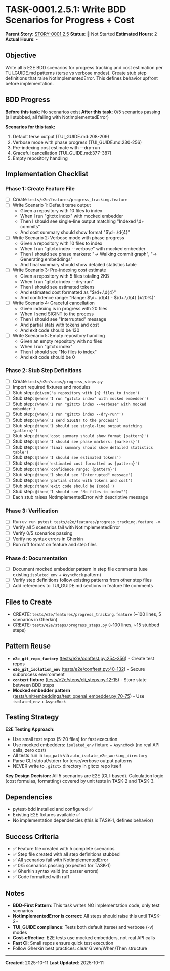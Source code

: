 # TASK-0001.2.5.1: Write BDD Scenarios for Progress + Cost

**Parent Story**: [STORY-0001.2.5](README.md)
**Status**: 🔵 Not Started
**Estimated Hours**: 2
**Actual Hours**: -

## Objective

Write all 5 E2E BDD scenarios for progress tracking and cost estimation per TUI_GUIDE.md patterns (terse vs verbose modes). Create stub step definitions that raise NotImplementedError. This defines behavior upfront before implementation.

## BDD Progress

**Before this task**: No scenarios exist
**After this task**: 0/5 scenarios passing (all stubbed, all failing with NotImplementedError)

**Scenarios for this task:**

1. Default terse output (TUI_GUIDE.md:208-209)
2. Verbose mode with phase progress (TUI_GUIDE.md:230-256)
3. Pre-indexing cost estimate with --dry-run
4. Graceful cancellation (TUI_GUIDE.md:377-387)
5. Empty repository handling

## Implementation Checklist

### Phase 1: Create Feature File

- [ ] Create `tests/e2e/features/progress_tracking.feature`
- [ ] Write Scenario 1: Default terse output
  - Given a repository with 10 files to index
  - When I run "gitctx index" with mocked embedder
  - Then I should see single-line output matching "Indexed \d+ commits"
  - And cost summary should show format "$\d+\.\d{4}"
- [ ] Write Scenario 2: Verbose mode with phase progress
  - Given a repository with 10 files to index
  - When I run "gitctx index --verbose" with mocked embedder
  - Then I should see phase markers: "→ Walking commit graph", "→ Generating embeddings"
  - And final summary should show detailed statistics table
- [ ] Write Scenario 3: Pre-indexing cost estimate
  - Given a repository with 5 files totaling 2KB
  - When I run "gitctx index --dry-run"
  - Then I should see estimated tokens
  - And estimated cost formatted as "$\d+\.\d{4}"
  - And confidence range: "Range: $\d+\.\d{4} - $\d+\.\d{4} \(±20%\)"
- [ ] Write Scenario 4: Graceful cancellation
  - Given indexing is in progress with 20 files
  - When I send SIGINT to the process
  - Then I should see "Interrupted" message
  - And partial stats with tokens and cost
  - And exit code should be 130
- [ ] Write Scenario 5: Empty repository handling
  - Given an empty repository with no files
  - When I run "gitctx index"
  - Then I should see "No files to index"
  - And exit code should be 0

### Phase 2: Stub Step Definitions

- [ ] Create `tests/e2e/steps/progress_steps.py`
- [ ] Import required fixtures and modules
- [ ] Stub step: `@given('a repository with {n} files to index')`
- [ ] Stub step: `@when('I run "gitctx index" with mocked embedder')`
- [ ] Stub step: `@when('I run "gitctx index --verbose" with mocked embedder')`
- [ ] Stub step: `@when('I run "gitctx index --dry-run"')`
- [ ] Stub step: `@when('I send SIGINT to the process')`
- [ ] Stub step: `@then('I should see single-line output matching {pattern}')`
- [ ] Stub step: `@then('cost summary should show format {pattern}')`
- [ ] Stub step: `@then('I should see phase markers: {markers}')`
- [ ] Stub step: `@then('final summary should show detailed statistics table')`
- [ ] Stub step: `@then('I should see estimated tokens')`
- [ ] Stub step: `@then('estimated cost formatted as {pattern}')`
- [ ] Stub step: `@then('confidence range: {pattern}')`
- [ ] Stub step: `@then('I should see "Interrupted" message')`
- [ ] Stub step: `@then('partial stats with tokens and cost')`
- [ ] Stub step: `@then('exit code should be {code}')`
- [ ] Stub step: `@then('I should see "No files to index"')`
- [ ] Each stub raises NotImplementedError with descriptive message

### Phase 3: Verification

- [ ] Run `uv run pytest tests/e2e/features/progress_tracking.feature -v`
- [ ] Verify all 5 scenarios fail with NotImplementedError
- [ ] Verify 0/5 scenarios passing
- [ ] Verify no syntax errors in Gherkin
- [ ] Run ruff format on feature and step files

### Phase 4: Documentation

- [ ] Document mocked embedder pattern in step file comments (use existing `isolated_env` + `AsyncMock` pattern)
- [ ] Verify step definitions follow existing patterns from other step files
- [ ] Add references to TUI_GUIDE.md sections in feature file comments

## Files to Create

- CREATE: `tests/e2e/features/progress_tracking.feature` (~100 lines, 5 scenarios in Gherkin)
- CREATE: `tests/e2e/steps/progress_steps.py` (~100 lines, ~15 stubbed steps)

## Pattern Reuse

- **`e2e_git_repo_factory`** ([tests/e2e/conftest.py:254-356](../../../../tests/e2e/conftest.py#L254-L356)) - Create test repos
- **`e2e_git_isolation_env`** ([tests/e2e/conftest.py:40-132](../../../../tests/e2e/conftest.py#L40-L132)) - Secure subprocess environment
- **`context` fixture** ([tests/e2e/steps/cli_steps.py:12-15](../../../../tests/e2e/steps/cli_steps.py#L12-L15)) - Store state between BDD steps
- **Mocked embedder pattern** ([tests/unit/embeddings/test_openai_embedder.py:70-75](../../../../tests/unit/embeddings/test_openai_embedder.py#L70-L75)) - Use `isolated_env` + `AsyncMock`

## Testing Strategy

**E2E Testing Approach:**
- Use small test repos (5-20 files) for fast execution
- Use mocked embedders: `isolated_env` fixture + `AsyncMock` (no real API calls, zero cost)
- All tests run in `tmp_path` via `auto_isolate_e2e_working_directory`
- Parse CLI stdout/stderr for terse/verbose output patterns
- NEVER write to `.gitctx` directory in gitctx repo itself

**Key Design Decision:**
All 5 scenarios are E2E (CLI-based). Calculation logic (cost formulas, formatting) covered by unit tests in TASK-2 and TASK-3.

## Dependencies

- pytest-bdd installed and configured ✅
- Existing E2E fixtures available ✅
- No implementation dependencies (this is TASK-1, defines behavior)

## Success Criteria

- ✅ Feature file created with 5 complete scenarios
- ✅ Step file created with all step definitions stubbed
- ✅ All scenarios fail with NotImplementedError
- ✅ 0/5 scenarios passing (expected for TASK-1)
- ✅ Gherkin syntax valid (no parser errors)
- ✅ Code formatted with ruff

## Notes

- **BDD-First Pattern**: This task writes NO implementation code, only test scenarios
- **NotImplementedError is correct**: All steps should raise this until TASK-2+
- **TUI_GUIDE compliance**: Tests both default (terse) and verbose (-v) modes
- **Cost-effective**: E2E tests use mocked embedders, not real API calls
- **Fast CI**: Small repos ensure quick test execution
- Follow Gherkin best practices: clear Given/When/Then structure

---

**Created**: 2025-10-11
**Last Updated**: 2025-10-11
